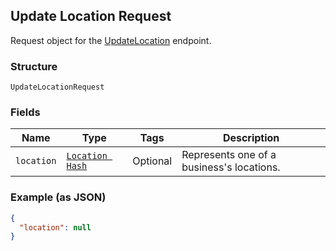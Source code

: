 ## Update Location Request

Request object for the [UpdateLocation](#endpoint-updatelocation) endpoint.

### Structure

`UpdateLocationRequest`

### Fields

| Name | Type | Tags | Description |
|  --- | --- | --- | --- |
| `location` | [`Location Hash`](/doc/models/location.md) | Optional | Represents one of a business's locations. |

### Example (as JSON)

```json
{
  "location": null
}
```

